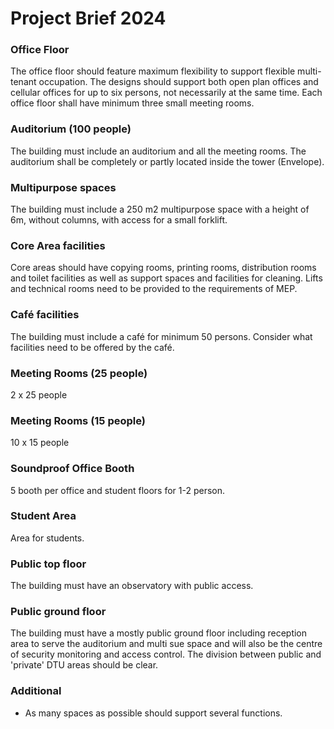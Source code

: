 # Project Brief 2024

### Office Floor 

The office floor should feature maximum flexibility to support flexible multi-tenant occupation. The designs should support both open plan offices and cellular offices for up to six persons, not necessarily at the same time. Each office floor shall have minimum three small meeting rooms.

### Auditorium (100 people) 

The building must include an auditorium and all the meeting rooms. The auditorium shall be completely or partly located inside the tower (Envelope). 

### Multipurpose spaces

The building must include a 250 m2 multipurpose space with a height of 6m, without columns, with access for a small forklift.

### Core Area facilities 

Core areas should have copying rooms, printing rooms, distribution rooms and toilet facilities as well as support spaces and facilities for cleaning. Lifts and technical rooms need to be provided to the requirements of MEP. 

### Café facilities 

The building must include a café for minimum 50 persons. Consider what facilities need to be offered by the café.

### Meeting Rooms (25 people) 

2 x 25 people 

### Meeting Rooms (15 people) 

10 x 15 people 

### Soundproof Office Booth
5 booth per office and student floors for 1-2 person.

### Student Area 

Area for students. 
<!-- including permanent desk spaces - 300. see Beat 14 for details. -->
<!--
### Atrium 

The building should include an atrium (visually connected to the foyer) to provide visual understanding of the inside of the building, it is up to your team how high / big this is. 
-->

### Public top floor 

The building must have an observatory with public access. 

### Public ground floor 

The building must have a mostly public ground floor including reception area to serve the auditorium and multi sue space and will also be the centre of security monitoring and access control. The division between public and 'private' DTU areas should be clear.

### Additional
* As many spaces as possible should support several functions.
